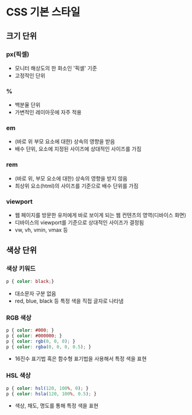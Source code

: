 # CSS 기본 스타일

## 크기 단위

### px(픽셀)

- 모니터 해상도의 한 화소인 '픽셀' 기준
- 고정적인 단위

### %

- 백분율 단위
- 가변적인 레이아웃에 자주 적용

### em

- (바로 위 부모 요소에 대한) 상속의 영향을 받음
- 배수 단위, 요소에 지정된 사이즈에 상대적인 사이즈를 가짐

### rem

- (바로 위, 부모 요소에 대한) 상속의 영향을 받지 않음
- 최상위 요소(html)의 사이즈를 기준으로 배수 단위를 가짐

### viewport

- 웹 페이지를 방문한 유저에게 바로 보이게 되는 웹 컨텐츠의 영역(디바이스 화면)
- 디바이스의 viewport를 기준으로 상대적인 사이즈가 결정됨
- vw, vh, vmin, vmax 등



## 색상 단위

### 색상 키워드

```css
p { color: black;}
```

- 대소문자 구분 없음
- red, blue, black 등 특정 색을 직접 글자로 나타냄

### RGB 색상

```css
p { color: #000; }
p { color: #000000; }
p { color: rgb(0, 0, 0); }
p { color: rgba(0, 0, 0, 0.5); }
```

- 16진수 표기법 혹은 함수형 표기법을 사용해서 특정 색을 표현

### HSL 색상

```css
p { color: hsl(120, 100%, 0); }
p { color: hsla(120, 100%, 0.5); }
```

- 색상, 채도, 명도를 통해 특정 색을 표현